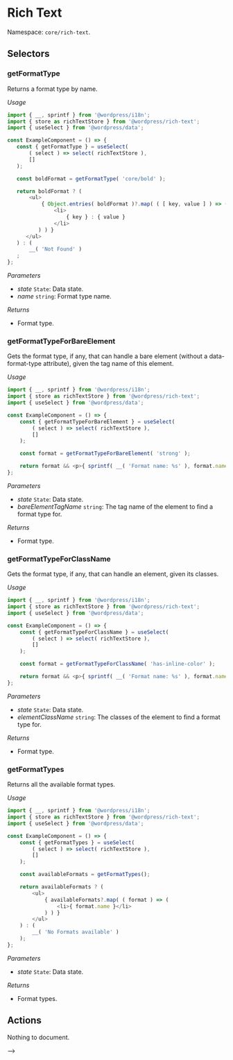 # Rich Text

Namespace: `core/rich-text`.

## Selectors

<!-- START TOKEN(Autogenerated selectors|../../../packages/rich-text/src/store/selectors.ts) -->

### getFormatType

Returns a format type by name.

_Usage_

```js
import { __, sprintf } from '@wordpress/i18n';
import { store as richTextStore } from '@wordpress/rich-text';
import { useSelect } from '@wordpress/data';

const ExampleComponent = () => {
   const { getFormatType } = useSelect(
       ( select ) => select( richTextStore ),
       []
   );

   const boldFormat = getFormatType( 'core/bold' );

   return boldFormat ? (
       <ul>
           { Object.entries( boldFormat )?.map( ( [ key, value ] ) => (
               <li>
                   { key } : { value }
               </li>
          ) ) }
      </ul>
   ) : (
       __( 'Not Found' )
   ;
};
```

_Parameters_

-   _state_ `State`: Data state.
-   _name_ `string`: Format type name.

_Returns_

-   Format type.

### getFormatTypeForBareElement

Gets the format type, if any, that can handle a bare element (without a data-format-type attribute), given the tag name of this element.

_Usage_

```js
import { __, sprintf } from '@wordpress/i18n';
import { store as richTextStore } from '@wordpress/rich-text';
import { useSelect } from '@wordpress/data';

const ExampleComponent = () => {
	const { getFormatTypeForBareElement } = useSelect(
		( select ) => select( richTextStore ),
		[]
	);

	const format = getFormatTypeForBareElement( 'strong' );

	return format && <p>{ sprintf( __( 'Format name: %s' ), format.name ) }</p>;
};
```

_Parameters_

-   _state_ `State`: Data state.
-   _bareElementTagName_ `string`: The tag name of the element to find a format type for.

_Returns_

-   Format type.

### getFormatTypeForClassName

Gets the format type, if any, that can handle an element, given its classes.

_Usage_

```js
import { __, sprintf } from '@wordpress/i18n';
import { store as richTextStore } from '@wordpress/rich-text';
import { useSelect } from '@wordpress/data';

const ExampleComponent = () => {
	const { getFormatTypeForClassName } = useSelect(
		( select ) => select( richTextStore ),
		[]
	);

	const format = getFormatTypeForClassName( 'has-inline-color' );

	return format && <p>{ sprintf( __( 'Format name: %s' ), format.name ) }</p>;
};
```

_Parameters_

-   _state_ `State`: Data state.
-   _elementClassName_ `string`: The classes of the element to find a format type for.

_Returns_

-   Format type.

### getFormatTypes

Returns all the available format types.

_Usage_

```js
import { __, sprintf } from '@wordpress/i18n';
import { store as richTextStore } from '@wordpress/rich-text';
import { useSelect } from '@wordpress/data';

const ExampleComponent = () => {
	const { getFormatTypes } = useSelect(
		( select ) => select( richTextStore ),
		[]
	);

	const availableFormats = getFormatTypes();

	return availableFormats ? (
		<ul>
			{ availableFormats?.map( ( format ) => (
				<li>{ format.name }</li>
			) ) }
		</ul>
	) : (
		__( 'No Formats available' )
	);
};
```

_Parameters_

-   _state_ `State`: Data state.

_Returns_

-   Format types.

<!-- END TOKEN(Autogenerated selectors|../../../packages/rich-text/src/store/selectors.ts) -->

## Actions

<!-- START TOKEN(Autogenerated actions|../../../packages/rich-text/src/store/actions.ts) -->

Nothing to document.

<!-- END TOKEN(Autogenerated actions|../../../packages/rich-text/src/store/actions.ts) -->

\-->
